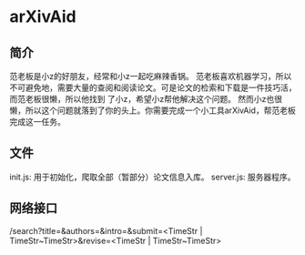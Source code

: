 # arXivAid

## 简介

范老板是小z的好朋友，经常和小z一起吃麻辣香锅。
范老板喜欢机器学习，所以不可避免地，需要大量的查阅和阅读论文。可是论文的检索和下载是一件技巧活，而范老板很懒，所以他找到
了小z，希望小z帮他解决这个问题。
然而小z也很懒，所以这个问题就落到了你的头上。你需要完成一个小工具arXivAid，帮范老板完成这一任务。  

## 文件

init.js: 用于初始化，爬取全部（暂部分）论文信息入库。
server.js: 服务器程序。

## 网络接口

/search?title=<KeyWords>&authors=<KeyWords>&intro=<KeyWords>&submit=<TimeStr | TimeStr~TimeStr>&revise=<TimeStr | TimeStr~TimeStr>
